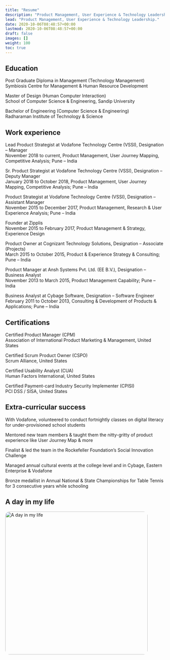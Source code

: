 ```yaml
---
title: "Resume"
description: "Product Management, User Experience & Technology Leadership."
lead: "Product Management, User Experience & Technology Leadership."
date: 2020-10-06T08:48:57+00:00
lastmod: 2020-10-06T08:48:57+00:00
draft: false
images: []
weight: 100
toc: true
---
```


## Education

Post Graduate Diploma in Management (Technology Management)  
Symbiosis Centre for Management & Human Resource Development 

Master of Design (Human Computer Interaction)  
School of Computer Science & Engineering, Sandip University  

Bachelor of Engineering (Computer Science & Engineering)  
Radharaman Institute of Technology & Science 


## Work experience

Lead Product Strategist at Vodafone Technology Centre (VSSI), Designation – Manager  
November 2018 to current, Product Management, User Journey Mapping, Competitive Analysis; Pune – India

Sr. Product Strategist at Vodafone Technology Centre (VSSI), Designation – Deputy Manager  
January 2018 to October 2018, Product Management, User Journey Mapping, Competitive Analysis; Pune – India 

Product Strategist at Vodafone Technology Centre (VSSI), Designation – Assistant Manager  
November 2015 to December 2017, Product Management, Research & User Experience Analysis; Pune – India 

Founder at Zipplis  
November 2015 to February 2017, Product Management & Strategy, Experience Design 

Product Owner at Cognizant Technology Solutions, Designation – Associate (Projects)  
March 2015 to October 2015, Product & Experience Strategy & Consulting; Pune – India 

Product Manager at Ansh Systems Pvt. Ltd. (EE B.V.), Designation – Business Analyst  
November 2013 to March 2015, Product Management Capability; Pune – India 

Business Analyst at Cybage Software, Designation – Software Engineer  
February 2011 to October 2013, Consulting & Development of Products & Applications; Pune – India 


## Certifications  

Certified Product Manager (CPM)  
Association of International Product Marketing & Management, United States   

Certified Scrum Product Owner (CSPO)  
Scrum Alliance, United States   

Certified Usability Analyst (CUA)   
Human Factors International, United States   

Certified Payment-card Industry Security Implementer (CPISI)   
PCI DSS / SISA, United States   


## Extra-curricular success 
With Vodafone, volunteered to conduct fortnightly classes on digital literacy for under-provisioned school students  

Mentored new team members & taught them the nitty-gritty of product experience like User Journey Map & more  

Finalist & led the team in the Rockefeller Foundation’s Social Innovation Challenge  

Managed annual cultural events at the college level and in Cybage, Eastern Enterprise & Vodafone  

Bronze medallist in Annual National & State Championships for Table Tennis for 3 consecutive years while schooling  


## A day in my life
<p>
<img src=/docs/A-day-in-my-life.jpg alt="A day in my life" style="width: 450px; height: auto; border-radius: 3%;">
</p>
